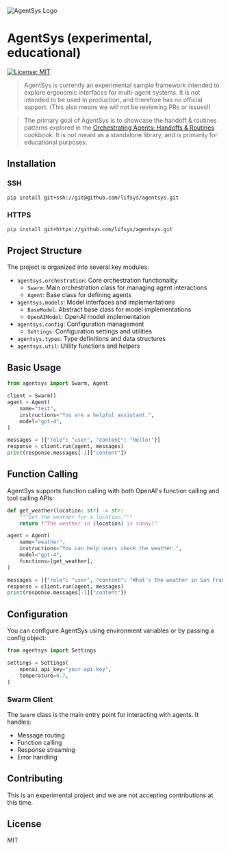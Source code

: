 ![AgentSys Logo](assets/logo.png)

# AgentSys (experimental, educational)

[![License: MIT](https://img.shields.io/badge/License-MIT-yellow.svg)](https://opensource.org/licenses/MIT)

> AgentSys is currently an experimental sample framework intended to explore ergonomic interfaces for multi-agent systems. It is not intended to be used in production, and therefore has no official support. (This also means we will not be reviewing PRs or issues!)

> The primary goal of AgentSys is to showcase the handoff & routines patterns explored in the [Orchestrating Agents: Handoffs & Routines](https://cookbook.openai.com/examples/orchestrating_agents) cookbook. It is not meant as a standalone library, and is primarily for educational purposes.

## Installation

### SSH

```bash
pip install git+ssh://git@github.com/lifsys/agentsys.git
```

### HTTPS

```bash
pip install git+https://github.com/lifsys/agentsys.git
```

## Project Structure

The project is organized into several key modules:

- `agentsys.orchestration`: Core orchestration functionality
  - `Swarm`: Main orchestration class for managing agent interactions
  - `Agent`: Base class for defining agents
- `agentsys.models`: Model interfaces and implementations
  - `BaseModel`: Abstract base class for model implementations
  - `OpenAIModel`: OpenAI model implementation
- `agentsys.config`: Configuration management
  - `Settings`: Configuration settings and utilities
- `agentsys.types`: Type definitions and data structures
- `agentsys.util`: Utility functions and helpers

## Basic Usage

```python
from agentsys import Swarm, Agent

client = Swarm()
agent = Agent(
    name="test",
    instructions="You are a helpful assistant.",
    model="gpt-4",
)

messages = [{"role": "user", "content": "Hello!"}]
response = client.run(agent, messages)
print(response.messages[-1]["content"])
```

## Function Calling

AgentSys supports function calling with both OpenAI's function calling and tool calling APIs:

```python
def get_weather(location: str) -> str:
    """Get the weather for a location."""
    return f"The weather in {location} is sunny!"

agent = Agent(
    name="weather",
    instructions="You can help users check the weather.",
    model="gpt-4",
    functions=[get_weather],
)

messages = [{"role": "user", "content": "What's the weather in San Francisco?"}]
response = client.run(agent, messages)
print(response.messages[-1]["content"])
```

## Configuration

You can configure AgentSys using environment variables or by passing a config object:

```python
from agentsys import Settings

settings = Settings(
    openai_api_key="your-api-key",
    temperature=0.7,
)
```

### Swarm Client

The `Swarm` class is the main entry point for interacting with agents. It handles:

- Message routing
- Function calling
- Response streaming
- Error handling

## Contributing

This is an experimental project and we are not accepting contributions at this time.

## License

MIT
